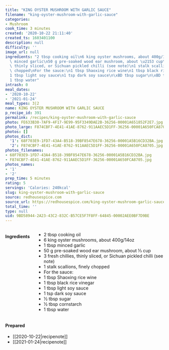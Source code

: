 ```yaml
---
title: "KING OYSTER MUSHROOM WITH GARLIC SAUCE"
filename: "king-oyster-mushroom-with-garlic-sauce"
categories:
- Mushroom
cook_time: 3 minutes
created: '2020-10-22 21:11:40'
created_ts: 1603401100
description: null
difficulty: ''
image_url: null
ingredients: "2 tbsp cooking oil\n6 king oyster mushrooms, about 400g/14oz\n1 tbsp\
  \ minced garlic\n50 g pre-soaked wood ear mushroom, about \u2153 cup\n3 fresh chillies,\
  \ thinly sliced, or Sichuan pickled chilli (see note)\n1 stalk scallions, finely\
  \ chopped\nFor the sauce:\n1 tbsp Shaoxing rice wine\n1 tbsp black rice vinegar\n\
  1 tbsp light soy sauce\n1 tsp dark soy sauce\n\xBD tbsp sugar\n\xBD tbsp cornstarch\n\
  1 tbsp water"
intrash: 0
meal_dates:
- '2020-10-22'
- '2021-01-24'
meal_types: 3|2
name: KING OYSTER MUSHROOM WITH GARLIC SAUCE
p_recipe_id: 391
permalink: /recipes/king-oyster-mushroom-with-garlic-sauce
photo: FE633B30-7AF9-4F17-9E99-95F3349DAE2B-36256-00001A651852F2E7.jpg
photo_large: F874CBF7-4E41-41AE-8762-911AAEC5D1FF-36256-00001A650FCA8705.jpg
photos: []
photos_dict:
  '1': 68F703E9-1FD7-43A4-B518-39BF8547E678-36256-00001A5B16CD32BA.jpg
  '2': F874CBF7-4E41-41AE-8762-911AAEC5D1FF-36256-00001A650FCA8705.jpg
photos_filenames:
- 68F703E9-1FD7-43A4-B518-39BF8547E678-36256-00001A5B16CD32BA.jpg
- F874CBF7-4E41-41AE-8762-911AAEC5D1FF-36256-00001A650FCA8705.jpg
photos_names:
- '1'
- '2'
prep_time: 5 minutes
rating: 5
servings: 'Calories: 240kcal'
slug: king-oyster-mushroom-with-garlic-sauce
source: redhousespice.com
source_url: https://redhousespice.com/king-oyster-mushroom-garlic-sauce/
total_time: ''
type: null
uid: 9BD58944-2A23-43C2-832C-B57CE5F7F8FF-64845-00002AEE0BF7D9BE
---
```

<div class="large-8 medium-7 columns" id="writeup">	</div><!-- #writeup -->
</div><!-- #row-one -->
<div class="row" id="row-two">	<div class="medium-4 small-5 columns"><h4 id="ingredients">Ingredients</h4><div class="box box-ingredients content"><ul>
<li>2 tbsp cooking oil</li>
<li>6 king oyster mushrooms, about 400g/14oz</li>
<li>1 tbsp minced garlic</li>
<li>50 g pre-soaked wood ear mushroom, about ⅓ cup</li>
<li>3 fresh chillies, thinly sliced, or Sichuan pickled chilli (see note)</li>
<li>1 stalk scallions, finely chopped</li>
<li>For the sauce:</li>
<li>1 tbsp Shaoxing rice wine</li>
<li>1 tbsp black rice vinegar</li>
<li>1 tbsp light soy sauce</li>
<li>1 tsp dark soy sauce</li>
<li>½ tbsp sugar</li>
<li>½ tbsp cornstarch</li>
<li>1 tbsp water</li>
</ul>
</div>	</div>	<div class="medium-6 small-7 columns">	</div>	<div class="medium-2 columns" id="photo-sidebar">		<div class="" id="meals"><h4>Prepared</h4><ul>
<li>[[2020-10-22|recipenote]]</li>
<li>[[2021-01-24|recipenote]]</li>
</ul>
		</div>